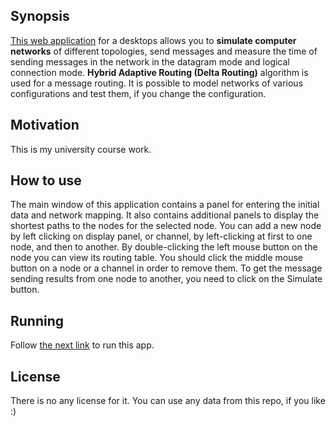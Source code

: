 ## Synopsis

[This web application](https://nrjman.github.io/data-routing-over-the-network/) for a desktops allows  you  to  **simulate computer  networks**  of  different topologies,  send  messages  and  measure  the  time  of sending messages in the network in the datagram mode and logical connection mode. **Hybrid Adaptive Routing (Delta Routing)** algorithm is used for  a  message routing.  It is possible to model networks of various configurations and test them, if you change the configuration.

## Motivation

This is my university course work.

## How to use

The main window of this application contains a panel for entering the initial data and network mapping. It also contains additional panels to display the shortest paths to the nodes for the selected node. You can add a new node by left clicking on display panel, or channel, by left-clicking at first to one node, and then to another. By double-clicking the left mouse button on the node you can
view its routing table. You should click the middle mouse button on a node or a channel in order to remove them. To get the message sending results from one node to another, you need to click on the Simulate button.

## Running

Follow [the next link](https://nrjman.github.io/data-routing-over-the-network/) to run this app.

## License

There is no any license for it. You can use any data from this repo, if you like :)
